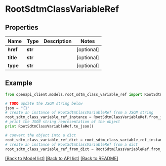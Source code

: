 # RootSdtmClassVariableRef


## Properties
Name | Type | Description | Notes
------------ | ------------- | ------------- | -------------
**href** | **str** |  | [optional] 
**title** | **str** |  | [optional] 
**type** | **str** |  | [optional] 

## Example

```python
from openapi_client.models.root_sdtm_class_variable_ref import RootSdtmClassVariableRef

# TODO update the JSON string below
json = "{}"
# create an instance of RootSdtmClassVariableRef from a JSON string
root_sdtm_class_variable_ref_instance = RootSdtmClassVariableRef.from_json(json)
# print the JSON string representation of the object
print RootSdtmClassVariableRef.to_json()

# convert the object into a dict
root_sdtm_class_variable_ref_dict = root_sdtm_class_variable_ref_instance.to_dict()
# create an instance of RootSdtmClassVariableRef from a dict
root_sdtm_class_variable_ref_from_dict = RootSdtmClassVariableRef.from_dict(root_sdtm_class_variable_ref_dict)
```
[[Back to Model list]](../README.md#documentation-for-models) [[Back to API list]](../README.md#documentation-for-api-endpoints) [[Back to README]](../README.md)



